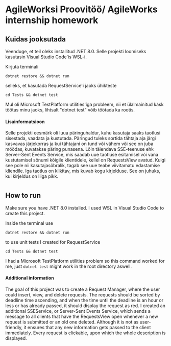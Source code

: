 # AgileWorksi Proovitöö/ AgileWorks internship homework

## Kuidas jooksutada

Veenduge, et teil oleks installitud .NET 8.0. Selle projekti loomiseks kasutasin Visual Studio Code'is WSL-i.

Kirjuta terminali

`dotnet restore && dotnet run`

selleks, et kasutada RequestService'i jaoks ühikteste

`cd Tests && dotnet test`

Mul oli Microsoft TestPlatform utilities'iga probleem, nii et ülalmainitud käsk töötas minu jaoks, lihtsalt "dotnet test" võib töötada ka rootis.


#### Lisainformatsioon

Selle projekti eesmärk oli luua päringuhaldur, kuhu kasutaja saaks taotlusi sisestada, vaadata ja kustutada. Päringud tuleks sortida tähtaja aja järgi kasvavas järjekorras ja kui tähtajani on tund või vähem või see on juba möödas, kuvatakse päring punasena. Lõin täiendava SSE-teenuse ehk Server-Sent Events Service, mis saadab uue taotluse esitamisel või vana kustutamisel sõnumi kõigile klientidele, kellel on RequestsView avatud. Kuigi see pole nii kasutajasõbralik, tagab see uue teabe viivitamatu edastamise kliendile. Iga taotlus on klikitav, mis kuvab kogu kirjelduse. See on juhuks, kui kirjeldus on liiga pikk.


#
#
#

## How to run

Make sure you have .NET 8.0 installed. I used WSL in Visual Studio Code to create this project.

Inside the terminal use 

`dotnet restore && dotnet run`

to use unit tests I created for RequestService

`cd Tests && dotnet test` 

I had a Microsoft TestPlatform utilities problem so this command worked for me, just      `dotnet test` might work in the root directory aswell.


#### Additional information

The goal of this project was to create a Request Manager, where the user could insert, view, and delete requests. The requests should be sorted by deadline time ascending, and when the time until the deadline is an hour or less or has already passed, it should display the request as red. I created an additional SSEService, or Server-Sent Events Service, which sends a message to all clients that have the RequestsView open whenever a new request is submitted or an old one deleted. Although it is not as user-friendly, it ensures that any new information gets passed to the client immediately. Every request is clickable, upon which the whole description is displayed.

